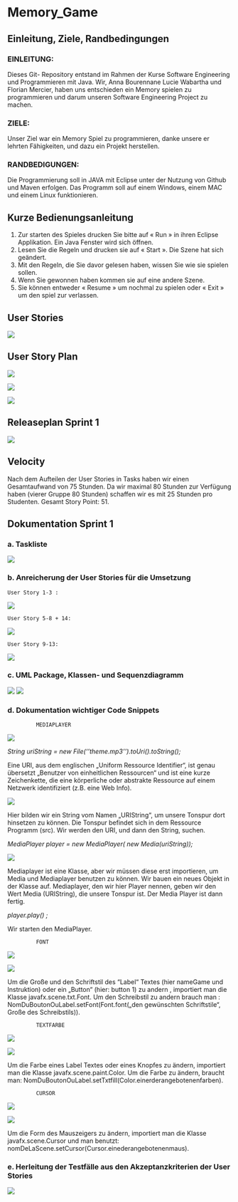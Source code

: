 Memory_Game
====
   
   ## Einleitung, Ziele, Randbedingungen

### EINLEITUNG:

Dieses Git- Repository entstand im Rahmen der Kurse Software Engineering und Programmieren mit Java. Wir, Anna Bourennane Lucie Wabartha und Florian Mercier, haben uns entschieden ein Memory spielen zu programmieren und darum unseren Software Engineering Project zu machen.


### ZIELE:

Unser Ziel war ein Memory Spiel zu programmieren, danke unsere er lehrten Fähigkeiten, und dazu ein Projekt herstellen.

### RANDBEDIGUNGEN:

Die Programmierung soll in JAVA mit Eclipse unter der Nutzung von Github und Maven erfolgen. Das Programm soll auf einem Windows, einem MAC und einem Linux funktionieren.

## Kurze Bedienungsanleitung

1) Zur starten des Spieles drucken Sie bitte auf « Run » in ihren Eclipse Applikation. Ein Java Fenster wird sich öffnen.
2) Lesen Sie die Regeln und drucken sie auf « Start ». Die Szene hat sich geändert. 
3) Mit den Regeln, die Sie davor gelesen haben, wissen Sie wie sie spielen sollen. 
4) Wenn Sie gewonnen haben kommen sie auf eine andere Szene.
5) Sie können entweder « Resume » um nochmal zu spielen oder « Exit » um den spiel zur verlassen.

## User Stories 

![](http://image.noelshack.com/fichiers/2018/51/7/1545591524-user-story.png)

## User Story Plan

![](http://image.noelshack.com/fichiers/2018/51/7/1545591524-user-story-plan-1.png)

![](http://image.noelshack.com/fichiers/2018/51/7/1545591524-user-story-plan-2.png)

![](http://image.noelshack.com/fichiers/2018/51/7/1545591524-user-story-plan-3.png)

## Releaseplan Sprint 1
 

![](http://image.noelshack.com/fichiers/2018/51/7/1545591524-release-plan.png)

## Velocity

Nach dem Aufteilen der User Stories in Tasks haben wir einen Gesamtaufwand von 75 Stunden. Da wir maximal 80 Stunden zur Verfügung haben (vierer Gruppe 80 Stunden) schaffen wir es mit 25 Stunden pro Studenten. Gesamt Story Point: 51.

## Dokumentation Sprint 1
 
  
 ### a. Taskliste 

![](http://image.noelshack.com/fichiers/2018/51/7/1545589180-6a.png)
  
  ### b. Anreicherung der User Stories für die Umsetzung 
  
  
    User Story 1-3 :
  
  ![](http://image.noelshack.com/fichiers/2018/51/7/1545589180-user-story-1-3.png)
  
    User Story 5-8 + 14:  
  
  ![](http://image.noelshack.com/fichiers/2018/51/7/1545589180-user-story-5-8-14.png)
  
    User Story 9-13:  
  
  ![](http://image.noelshack.com/fichiers/2018/51/7/1545589217-user-story-9-13.png)
  
  
  ### c. UML Package, Klassen- und Sequenzdiagramm
  
  ![](http://image.noelshack.com/fichiers/2018/51/7/1545589180-6c.png)
  ![](http://image.noelshack.com/fichiers/2018/51/7/1545589180-6c2.png)
  
  ### d. Dokumentation wichtiger Code Snippets 
  
             MEDIAPLAYER
  
  ![](http://image.noelshack.com/fichiers/2018/51/7/1545593779-capture-musique-1.png)
  
  *String uriString = new File(‘’theme.mp3’’).toUri().toString();*
  
  Eine URI, aus dem englischen „Uniform Ressource Identifier“, ist genau übersetzt „Benutzer von einheitlichen Ressourcen“ und ist eine kurze Zeichenkette, die eine körperliche oder abstrakte Ressource auf einem Netzwerk identifiziert (z.B. eine Web Info).   
  
  ![](http://image.noelshack.com/fichiers/2018/51/7/1545593779-capture-musique-2.png)  
  
  Hier bilden wir ein String vom Namen „URIString“, um unsere Tonspur dort hinsetzen zu können. Die Tonspur befindet sich in dem Ressource Programm (src). Wir werden den URI, und dann den String, suchen.  
  
  *MediaPlayer player = new MediaPlayer( new Media(uriString));*
  
  ![](http://image.noelshack.com/fichiers/2018/51/7/1545594184-capture-musique-3.png)  
  
  Mediaplayer ist eine Klasse, aber wir müssen diese erst importieren, um Media und Mediaplayer benutzen zu können. Wir bauen ein neues Objekt in der Klasse auf. Mediaplayer, den wir hier Player nennen, geben wir den Wert Media (URIString), die unsere Tonspur ist. Der Media Player ist dann fertig.  
  
  *player.play() ;*
  
  Wir starten den MediaPlayer.
  
             FONT
  
  ![](http://image.noelshack.com/fichiers/2018/51/7/1545594335-capture-police-texte-2.png)
  
  ![](http://image.noelshack.com/fichiers/2018/51/7/1545594184-capture-police-texte.png)  
  
  Um die Große und den Schriftstil des “Label“ Textes (hier nameGame und Instruktion) oder ein „Button“ (hier: button 1) zu andern , importiert man die Klasse javafx.scene.txt.Font.
Um den Schreibstil zu andern brauch man : NomDuBoutonOuLabel.setFont(Font.font(„den gewünschten Schriftstile“, Große des Schreibstils)).

  
             TEXTFARBE
  
  ![](http://image.noelshack.com/fichiers/2018/51/7/1545593779-capture-couleur-texte-1.png)
  
  ![](http://image.noelshack.com/fichiers/2018/51/7/1545594184-capture-couleur-texte-2.png)
  
  Um die Farbe eines Label Textes oder eines Knopfes zu ändern, importiert man die Klasse javafx.scene.paint.Color. 
Um die Farbe zu ändern, braucht man: NomDuBoutonOuLabel.setTxtfill(Color.einerderangebotenenfarben).

  
             CURSOR
  
  ![](http://image.noelshack.com/fichiers/2018/51/7/1545593779-capture-curseur-2.png)
  
  ![](http://image.noelshack.com/fichiers/2018/51/7/1545593779-capture-curseur.png)  
  
  
 Um die Form des Mauszeigers zu ändern, importiert man die Klasse javafx.scene.Cursor und man benutzt: nomDeLaScene.setCursor(Cursor.einederangebotenenmaus).
  
 ###  e. Herleitung der Testfälle aus den Akzeptanzkriterien der User Stories
  
  ![](http://image.noelshack.com/fichiers/2018/51/7/1545589180-6e.png)


